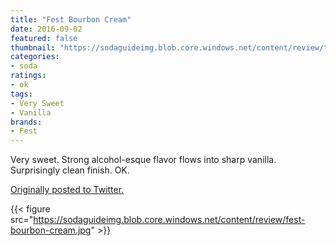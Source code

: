 ```yaml
---
title: "Fest Bourbon Cream"
date: 2016-09-02
featured: false
thumbnail: "https://sodaguideimg.blob.core.windows.net/content/review/thumbs/fest-bourbon-cream.jpg"
categories:
- soda
ratings:
- ok
tags:
- Very Sweet
- Vanilla
brands:
- Fest
---
```


Very sweet. Strong alcohol-esque flavor flows into sharp vanilla. Surprisingly clean finish. OK.

[Originally posted to Twitter.](https://twitter.com/Cavorter/status/771771868353273857)

{{< figure src="https://sodaguideimg.blob.core.windows.net/content/review/fest-bourbon-cream.jpg" >}}

